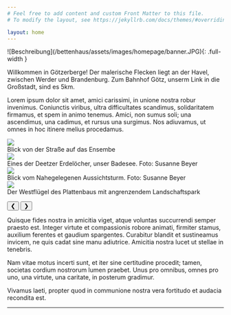 ```yaml
---
# Feel free to add content and custom Front Matter to this file.
# To modify the layout, see https://jekyllrb.com/docs/themes/#overriding-theme-defaults

layout: home
---
```



<link rel="stylesheet" href="{{ "/assets/css/carousel.css" | relative_url }}">
![Beschreibung](/bettenhaus/assets/images/homepage/banner.JPG){: .full-width }

Willkommen in Götzerberge! Der malerische Flecken liegt an der Havel, zwischen Werder und Brandenburg. Zum Bahnhof Götz, unserm Link in die Großstadt, sind es 5km.

Lorem ipsum dolor sit amet, amici carissimi, in unione nostra robur invenimus. Coniunctis viribus, ultra difficultates scandimus, solidaritatem firmamus, et spem in animo tenemus. Amici, non sumus soli; una ascendimus, una cadimus, et rursus una surgimus. Nos adiuvamus, ut omnes in hoc itinere melius procedamus.

<div id="carousel" class="carousel">
  <div class="carousel-item">
    <img src="/bettenhaus/assets/images/homepage/entrance.jpg">
    <div class="caption">Blick von der Straße auf das Ensembe</div>
  </div>
  <div class="carousel-item active">
    <img src="/bettenhaus/assets/images/homepage/DSCF1308.jpg">
    <div class="caption">Eines der Deetzer Erdelöcher, unser Badesee. Foto: Susanne Beyer</div>
  </div>
  <div class="carousel-item">
    <img src="/bettenhaus/assets/images/homepage/DSCF1347.jpg">
    <div class="caption">Blick vom Nahegelegenen Aussichtsturm. Foto: Susanne Beyer</div>
  </div>
  <div class="carousel-item">
    <img src="/bettenhaus/assets/images/homepage/westende.jpg">
    <div class="caption">Der Westflügel des Plattenbaus mit angrenzendem Landschaftspark</div>
  </div>

  <!-- Steuerungselemente -->
  <button class="carousel-control prev" onclick="moveSlide(-1)">&#10094;</button>
  <button class="carousel-control next" onclick="moveSlide(1)">&#10095;</button>
</div>

Quisque fides nostra in amicitia viget, atque voluntas succurrendi semper praesto est. Integer virtute et compassionis robore animati, firmiter stamus, auxilium ferentes et gaudium spargentes. Curabitur blandit et sustineamus invicem, ne quis cadat sine manu adiutrice. Amicitia nostra lucet ut stellae in tenebris.

Nam vitae motus incerti sunt, et iter sine certitudine procedit; tamen, societas cordium nostrorum lumen praebet. Unus pro omnibus, omnes pro uno, una virtute, una caritate, in posterum gradimur.

Vivamus laeti, propter quod in communione nostra vera fortitudo et audacia recondita est.

___

<script>
let currentSlide = 0;
const slides = document.querySelectorAll('.carousel-item');

function showSlide(index) {
  slides.forEach((slide, i) => {
    slide.classList.remove('active');
    if (i === index) {
      slide.classList.add('active');
    }
  });
}

function moveSlide(step) {
  currentSlide = (currentSlide + step + slides.length) % slides.length;
  showSlide(currentSlide);
}

// Zeige den ersten Slide beim Laden
showSlide(currentSlide);
</script>
